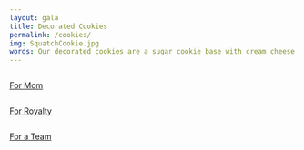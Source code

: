 ```yaml
---
layout: gala
title: Decorated Cookies
permalink: /cookies/
img: SquatchCookie.jpg
words: Our decorated cookies are a sugar cookie base with cream cheese icing. Pricing starts at $25.00 for a dozen and they make a great addition to any event. See a few the examples below.
---
```



<div class="row row-border">
   <a href="{{site.baseurl}}/img/MotherCookie.jpg">
    	<div class="four columns news-piece news-piece-2 border" style="background-image: url({{site.baseurl}}/img/MotherCookie.jpg);">
    	<p class="news-title">For Mom</p>
   		</div>
   </a>

   <a href="{{site.baseurl}}/img/RoyalCookie.jpg">
    	<div class="four columns news-piece news-piece-2 border" style="background-image: url({{site.baseurl}}/img/RoyalCookie.jpg);">
    	<p class="news-title">For Royalty</p>
   		</div>
   </a>

   <a href="{{site.baseurl}}/img/BballCookie.jpg">
    	<div class="four columns news-piece news-piece-2 border" style="background-image: url({{site.baseurl}}/img/BballCookie.jpg);">
    	<p class="news-title">For a Team</p>
   		</div>
   </a>
</div>

